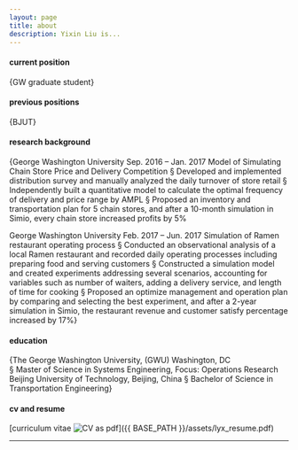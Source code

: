 ```yaml
---
layout: page
title: about
description: Yixin Liu is...
---
```


#### <a name="currentposition"></a>current position
{GW graduate student}


#### <a name="previousposition"></a>previous positions
{BJUT}


#### <a name="researchbackground"></a>research background
{George Washington University 
Sep. 2016 – Jan. 2017 
Model of Simulating Chain Store Price and Delivery Competition 
§ Developed and implemented distribution survey and manually analyzed the daily turnover of store retail 
§ Independently built a quantitative model to calculate the optimal frequency of delivery and price range by AMPL 
§ Proposed an inventory and transportation plan for 5 chain stores, and after a 10-month simulation in Simio, every chain store increased profits by 5%

George Washington University 
Feb. 2017 – Jun. 2017 
Simulation of Ramen restaurant operating process 
§ Conducted an observational analysis of a local Ramen restaurant and recorded daily operating processes including preparing food and serving customers 
§ Constructed a simulation model and created experiments addressing several scenarios, accounting for variables such as number of waiters, adding a delivery service, and length of time for cooking 
§ Proposed an optimize management and operation plan by comparing and selecting the best experiment, and after a 2-year simulation in Simio, the restaurant revenue and customer satisfy percentage increased by 17%}


#### <a name="education"></a>education
{The George Washington University, (GWU) Washington, DC  
§ Master of Science in Systems Engineering, Focus: Operations Research
Beijing University of Technology, Beijing, China 
§ Bachelor of Science in Transportation Engineering}


#### <a name="cvandresume"></a>cv and resume
[curriculum vitae ![CV as pdf](icons16/pdf-icon.png)]({{ BASE_PATH }}/assets/lyx_resume.pdf)

---



